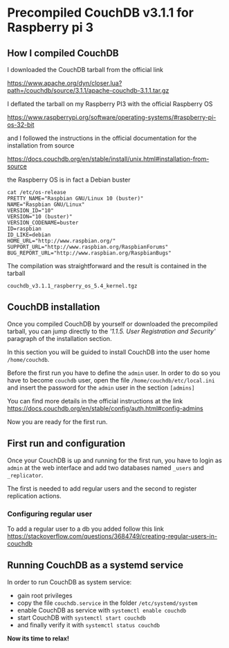 # Precompiled CouchDB v3.1.1 for Raspberry pi 3

## How I compiled CouchDB
I downloaded the CouchDB tarball from the official link

https://www.apache.org/dyn/closer.lua?path=/couchdb/source/3.1.1/apache-couchdb-3.1.1.tar.gz

I deflated the tarball on my Raspberry PI3 with the official Raspberry OS 

https://www.raspberrypi.org/software/operating-systems/#raspberry-pi-os-32-bit

and I followed the instructions in the official documentation for the installation from source

https://docs.couchdb.org/en/stable/install/unix.html#installation-from-source

the Raspberry OS is in fact a Debian buster

```
cat /etc/os-release 
PRETTY_NAME="Raspbian GNU/Linux 10 (buster)"
NAME="Raspbian GNU/Linux"
VERSION_ID="10"
VERSION="10 (buster)"
VERSION_CODENAME=buster
ID=raspbian
ID_LIKE=debian
HOME_URL="http://www.raspbian.org/"
SUPPORT_URL="http://www.raspbian.org/RaspbianForums"
BUG_REPORT_URL="http://www.raspbian.org/RaspbianBugs"
```

The compilation was straightforward and the result is contained in the tarball 

```couchdb_v3.1.1_raspberry_os_5.4_kernel.tgz```

## CouchDB installation

Once you compiled CouchDB by yourself or downloaded the precompiled tarball, you can jump directly to the *'1.1.5. User Registration and Security'* paragraph of the installation section. 

In this section you will be guided to install CouchDB into the user home `/home/couchdb`.

Before the first run you have to define the `admin` user.
In order to do so you have to become `couchdb` user, open the file `/home/couchdb/etc/local.ini` and insert the password for the `admin` user in the section `[admins]`

You can find more details in the official instructions at the link https://docs.couchdb.org/en/stable/config/auth.html#config-admins

Now you are ready for the first run.

## First run and configuration

Once your CouchDB is up and running for the first run, you have to login as `admin` at the web interface and add two databases named `_users` and `_replicator`.

The first is needed to add regular users and the second to register replication actions.

### Configuring regular user

To add a regular user to a db you added follow this link https://stackoverflow.com/questions/3684749/creating-regular-users-in-couchdb


## Running CouchDB as a systemd service

In order to run CouchDB as system service:
* gain root privileges 
* copy the file `couchdb.service` in the folder `/etc/systemd/system`
* enable CouchDB as service with `systemctl enable couchdb`
* start CouchDB with `systemctl start couchdb`
* and finally verify it with `systemctl status couchdb`

**Now its time to relax!**


